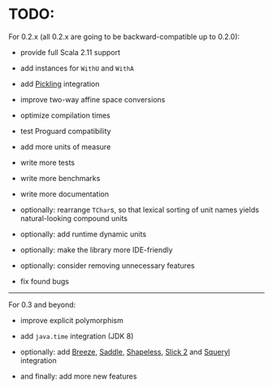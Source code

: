 TODO:
=====

For 0.2.x (all 0.2.x are going to be backward-compatible up to 0.2.0):

* provide full Scala 2.11 support

* add instances for `WithU` and `WithA`

* add [Pickling](https://github.com/scala/pickling) integration

* improve two-way affine space conversions

* optimize compilation times

* test Proguard compatibility

* add more units of measure

* write more tests

* write more benchmarks

* write more documentation

* optionally: rearrange `TChar`s, so that lexical sorting of unit names yields natural-looking compound units

* optionally: add runtime dynamic units

* optionally: make the library more IDE-friendly

* optionally: consider removing unnecessary features

* fix found bugs

---

For 0.3 and beyond:

* improve explicit polymorphism

* add `java.time` integration (JDK 8)

* optionally: add [Breeze](https://github.com/dlwh/breeze), [Saddle](https://github.com/saddle/saddle), [Shapeless](https://github.com/milessabin/shapeless), [Slick 2](https://github.com/slick/slick) and [Squeryl](https://github.com/max-l/Squeryl) integration

* and finally: add more new features
